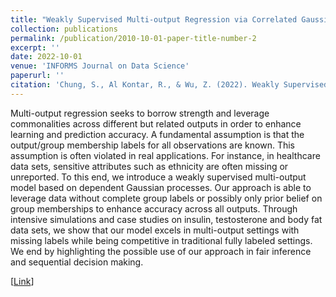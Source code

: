 ```yaml
---
title: "Weakly Supervised Multi-output Regression via Correlated Gaussian Processes"
collection: publications
permalink: /publication/2010-10-01-paper-title-number-2
excerpt: ''
date: 2022-10-01
venue: 'INFORMS Journal on Data Science'
paperurl: ''
citation: 'Chung, S., Al Kontar, R., & Wu, Z. (2022). Weakly Supervised Multi-output Regression via Correlated Gaussian Processes. <i>INFORMS Journal on Data Science</i> 1(2):115-137.'
---
```


Multi-output regression seeks to borrow strength and leverage commonalities across different but related outputs in order to enhance learning and prediction accuracy. A fundamental assumption is that the output/group membership labels for all observations are known. This assumption is often violated in real applications. For instance, in healthcare data sets, sensitive attributes such as ethnicity are often missing or unreported. To this end, we introduce a weakly supervised multi-output model based on dependent Gaussian processes. Our approach is able to leverage data without complete group labels or possibly only prior belief on group memberships to enhance accuracy across all outputs. Through intensive simulations and case studies on insulin, testosterone and body fat data sets, we show that our model excels in multi-output settings with missing labels while being competitive in traditional fully labeled settings. We end by highlighting the possible use of our approach in fair inference and sequential decision making.

[[Link](https://pubsonline.informs.org/doi/full/10.1287/ijds.2022.0018)]
